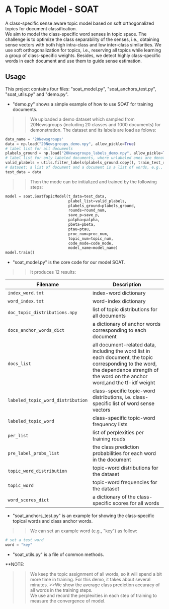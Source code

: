 # A Topic Model - SOAT

 A class-specific sense aware topic model based on soft orthogonalized topics for document classification.  
 We aim to model the class-specific word senses in topic space. The challenge is to optimize the class separability of the senses, i.e., obtaining sense vectors with both high intra-class and low inter-class similarities. We use soft orthogonalization for topics, i.e., reserving all topics while learning a group of class-specific weights. Besides, we detect highly class-specific words in each document and use them to guide sense estimation.  
  
   
## Usage
  
This project contains four files: "soat_model.py", "soat_anchors_test.py", "soat_utils.py" and "demo.py".   
* "demo.py" shows a simple example of how to use SOAT for training documents.  
>> We uploaded a demo dataset which sampled from 20Newsgroups (including 20 classes and 1000 documents) for demonstration. The dataset and its labels are load as folows:
```python 
data_name = '20Newsgroups'
data = np.load("20Newsgroups_demo.npy", allow_pickle=True)
# label list for all documents
plabels_ground = np.load("20Newsgroups_labels_demo.npy", allow_pickle=True)
# label list for only labeled documents, where unlabeled ones are denoted by 0, e.g., [1,2,0,0,...].
valid_plabels = utils.filter_labels(plabels_ground.copy(), train_test_ratio)
# dataset: a list of document and a document is a list of words, e.g., ([["a","b", "c"], ["d", "e"]]).
test_data = data
```
>> Then the mode can be initialized and trained by the following steps:
```python
model = soat.SoatTopicModel(t_data=test_data,
                            plabel_list=valid_plabels,
                            plabels_ground=plabels_ground,
                            rounds=round_num,
                            save_p=save_p,
                            palpha=palpha,
                            pbeta=pbeta,
                            ptau=ptau,
                            proc_num=proc_num,
                            topic_num=topic_num,
                            code_mode=code_mode,
                            model_name=model_name)
model.train()
```
     
* "soat_model.py" is the core code for our model SOAT.  
>> It produces 12 results: 

| Filename                          | Description                                                                                                                                                                            |
|-----------------------------------|----------------------------------------------------------------------------------------------------------------------------------------------------------------------------------------|
| `index_word.txt`                  | index-word dictionary                                                                                                                                                                  |
| `word_index.txt`                  | word-index dictionary                                                                                                                                                                  |
| `doc_topic_distributions.npy`     | list of topic distributions for all documents                                                                                                                                          |
| `docs_anchor_words_dict`          | a dictionary of anchor words corresponding to each document                                                                                                                            |
| `docs_list`                       | all document-related data, including the word list in each document, the topic corresponding to the word, the dependence strength of the word on the anchor word,and the tf-idf weight |
| `labeled_topic_word_distribution` | class-specific topic-word distributions, i.e. class-specific list of word sense vectors                                                                                                |
| `labeled_topic_word`              | class-specific topic-word frequency lists                                                                                                                                              |
| `per_list`                        | list of perplexities per training rouds                                                                                                                                                |
| `pre_label_probs_list`            | the class prediction probabilities for each word in the document                                                                                                                       |
| `topic_word_distribution`         | topic-word distributions for the dataset                                                                                                                                               |
| `topic_word`                      | topic-word frequencies for the dataset                                                                                                                                                 |
| `word_scores_dict`                | a dictionary of the class-specific scores for all words                                                                                                                                |

   
* "soat_anchors_test.py" is an example for showing the class-specific topical words and class anchor words.  
>>We can set an example word (e.g., "key") as follow:  
```python  
# set a test word  
word = "key"  
``` 
* "soat_utils.py" is a file of common methods.  
  
  
**NOTE:   
>>We keep the topic assignment of all words, so it will spend a bit more time in training. For this demo, it takes about several minutes. >>We show the average class prediction accuracy of all words in the training steps.  
>>We use and record the perplexities in each step of training to measure the convergence of model.  
 
		
